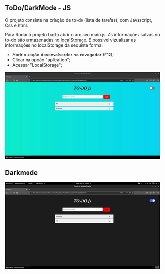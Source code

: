## ToDo/DarkMode - JS

O projeto consiste na criação de to-do (lista de tarefas), com Javascript, Css e html.

Para Rodar o projeto basta abrir o arquivo main.js. As informações salvas no to-do são armazenadas no [localStorage](https://developer.mozilla.org/pt-BR/docs/Web/API/Window/Window.localStorage). É possivel vizualizar as informações no localStorage da sequinte forma:

* Abrir a seção desenvolverdor no navegador (F12);
* Clicar na opção "aplication";
* Acessar "LocalStorage";

![imagem01](./imgs/01.png)

## Darkmode

![imagem02](./imgs/02.png)